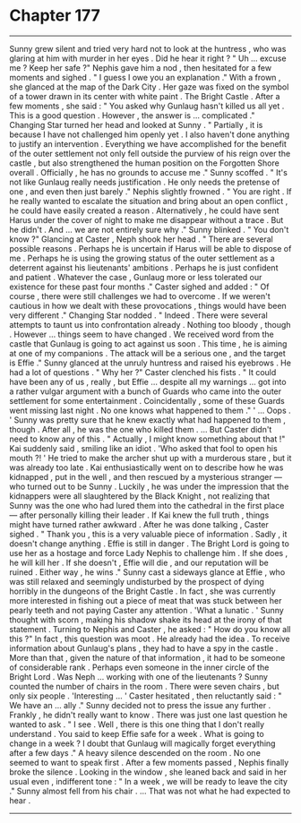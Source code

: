 
# Chapter 177


---

Sunny grew silent and tried very hard not to look at the huntress , who was glaring at him with murder in her eyes . Did he hear it right ?
" Uh … excuse me ? Keep her safe ?"
Nephis gave him a nod , then hesitated for a few moments and sighed .
" I guess I owe you an explanation ."
With a frown , she glanced at the map of the Dark City . Her gaze was fixed on the symbol of a tower drawn in its center with white paint .
The Bright Castle .
After a few moments , she said :
" You asked why Gunlaug hasn't killed us all yet . This is a good question . However , the answer is … complicated ."
Changing Star turned her head and looked at Sunny .
" Partially , it is because I have not challenged him openly yet . I also haven't done anything to justify an intervention . Everything we have accomplished for the benefit of the outer settlement not only fell outside the purview of his reign over the castle , but also strengthened the human position on the Forgotten Shore overall . Officially , he has no grounds to accuse me ."
Sunny scoffed .
" It's not like Gunlaug really needs justification . He only needs the pretense of one , and even then just barely ."
Nephis slightly frowned .
" You are right . If he really wanted to escalate the situation and bring about an open conflict , he could have easily created a reason . Alternatively , he could have sent Harus under the cover of night to make me disappear without a trace . But he didn't . And … we are not entirely sure why ."
Sunny blinked .
" You don't know ?"
Glancing at Caster , Neph shook her head .
" There are several possible reasons . Perhaps he is uncertain if Harus will be able to dispose of me . Perhaps he is using the growing status of the outer settlement as a deterrent against his lieutenants' ambitions . Perhaps he is just confident and patient . Whatever the case , Gunlaug more or less tolerated our existence for these past four months ."
Caster sighed and added :
" Of course , there were still challenges we had to overcome . If we weren't cautious in how we dealt with these provocations , things would have been very different ."
Changing Star nodded .
" Indeed . There were several attempts to taunt us into confrontation already . Nothing too bloody , though . However … things seem to have changed . We received word from the castle that Gunlaug is going to act against us soon . This time , he is aiming at one of my companions . The attack will be a serious one , and the target is Effie ."
Sunny glanced at the unruly huntress and raised his eyebrows . He had a lot of questions .
" Why her ?"
Caster clenched his fists .
" It could have been any of us , really , but Effie … despite all my warnings … got into a rather vulgar argument with a bunch of Guards who came into the outer settlement for some entertainment . Coincidentally , some of these Guards went missing last night . No one knows what happened to them ."
' ... Oops . '
Sunny was pretty sure that he knew exactly what had happened to them , though . After all , he was the one who killed them .
… But Caster didn't need to know any of this .
" Actually , I might know something about that !" Kai suddenly said , smiling like an idiot .
'Who asked that fool to open his mouth ?! '
He tried to make the archer shut up with a murderous stare , but it was already too late . Kai enthusiastically went on to describe how he was kidnapped , put in the well , and then rescued by a mysterious stranger — who turned out to be Sunny .
Luckily , he was under the impression that the kidnappers were all slaughtered by the Black Knight , not realizing that Sunny was the one who had lured them into the cathedral in the first place — after personally killing their leader .
If Kai knew the full truth , things might have turned rather awkward .
After he was done talking , Caster sighed .
" Thank you , this is a very valuable piece of information . Sadly , it doesn't change anything . Effie is still in danger . The Bright Lord is going to use her as a hostage and force Lady Nephis to challenge him . If she does , he will kill her . If she doesn't , Effie will die , and our reputation will be ruined . Either way , he wins ."
Sunny cast a sideways glance at Effie , who was still relaxed and seemingly undisturbed by the prospect of dying horribly in the dungeons of the Bright Castle . In fact , she was currently more interested in fishing out a piece of meat that was stuck between her pearly teeth and not paying Caster any attention .
'What a lunatic . ' Sunny thought with scorn , making his shadow shake its head at the irony of that statement .
Turning to Nephis and Caster , he asked :
" How do you know all this ?"
In fact , this question was moot . He already had the idea . To receive information about Gunlaug's plans , they had to have a spy in the castle . More than that , given the nature of that information , it had to be someone of considerable rank . Perhaps even someone in the inner circle of the Bright Lord .
Was Neph … working with one of the lieutenants ?
Sunny counted the number of chairs in the room . There were seven chairs , but only six people .
'Interesting … '
Caster hesitated , then reluctantly said :
" We have an … ally ."
Sunny decided not to press the issue any further . Frankly , he didn't really want to know . There was just one last question he wanted to ask .
" I see . Well , there is this one thing that I don't really understand . You said to keep Effie safe for a week . What is going to change in a week ? I doubt that Gunlaug will magically forget everything after a few days ."
A heavy silence descended on the room . No one seemed to want to speak first .
After a few moments passed , Nephis finally broke the silence . Looking in the window , she leaned back and said in her usual even , indifferent tone :
" In a week , we will be ready to leave the city ."
Sunny almost fell from his chair .
… That was not what he had expected to hear .

---

